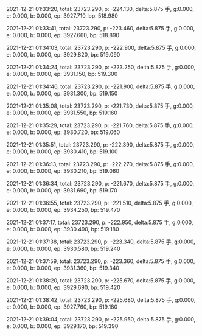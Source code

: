 2021-12-21 01:33:20, total: 23723.290, p: -224.130, delta:5.875 手, g:0.000, e: 0.000, b: 0.000, ep: 3927.710, bp: 518.980

2021-12-21 01:33:41, total: 23723.290, p: -223.460, delta:5.875 手, g:0.000, e: 0.000, b: 0.000, ep: 3927.660, bp: 518.890

2021-12-21 01:34:03, total: 23723.290, p: -222.900, delta:5.875 手, g:0.000, e: 0.000, b: 0.000, ep: 3929.820, bp: 519.090

2021-12-21 01:34:24, total: 23723.290, p: -223.250, delta:5.875 手, g:0.000, e: 0.000, b: 0.000, ep: 3931.150, bp: 519.300

2021-12-21 01:34:46, total: 23723.290, p: -221.900, delta:5.875 手, g:0.000, e: 0.000, b: 0.000, ep: 3931.300, bp: 519.150

2021-12-21 01:35:08, total: 23723.290, p: -221.730, delta:5.875 手, g:0.000, e: 0.000, b: 0.000, ep: 3931.550, bp: 519.160

2021-12-21 01:35:29, total: 23723.290, p: -221.760, delta:5.875 手, g:0.000, e: 0.000, b: 0.000, ep: 3930.720, bp: 519.060

2021-12-21 01:35:51, total: 23723.290, p: -222.390, delta:5.875 手, g:0.000, e: 0.000, b: 0.000, ep: 3930.410, bp: 519.100

2021-12-21 01:36:13, total: 23723.290, p: -222.270, delta:5.875 手, g:0.000, e: 0.000, b: 0.000, ep: 3930.210, bp: 519.060

2021-12-21 01:36:34, total: 23723.290, p: -221.670, delta:5.875 手, g:0.000, e: 0.000, b: 0.000, ep: 3931.690, bp: 519.170

2021-12-21 01:36:55, total: 23723.290, p: -221.510, delta:5.875 手, g:0.000, e: 0.000, b: 0.000, ep: 3934.250, bp: 519.470

2021-12-21 01:37:17, total: 23723.290, p: -222.950, delta:5.875 手, g:0.000, e: 0.000, b: 0.000, ep: 3930.490, bp: 519.180

2021-12-21 01:37:38, total: 23723.290, p: -223.340, delta:5.875 手, g:0.000, e: 0.000, b: 0.000, ep: 3930.580, bp: 519.240

2021-12-21 01:37:59, total: 23723.290, p: -223.360, delta:5.875 手, g:0.000, e: 0.000, b: 0.000, ep: 3931.360, bp: 519.340

2021-12-21 01:38:20, total: 23723.290, p: -225.670, delta:5.875 手, g:0.000, e: 0.000, b: 0.000, ep: 3929.690, bp: 519.420

2021-12-21 01:38:42, total: 23723.290, p: -225.680, delta:5.875 手, g:0.000, e: 0.000, b: 0.000, ep: 3927.760, bp: 519.180

2021-12-21 01:39:04, total: 23723.290, p: -225.950, delta:5.875 手, g:0.000, e: 0.000, b: 0.000, ep: 3929.170, bp: 519.390
